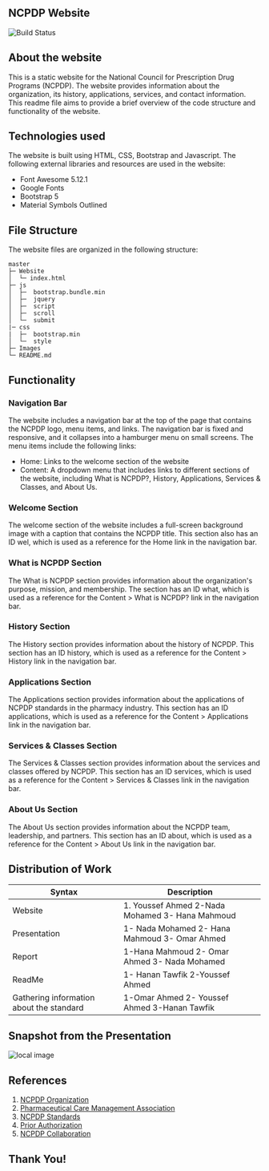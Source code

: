 ## NCPDP Website

![Build Status](https://agewellmedical.com/wp-content/uploads/doctor-writing-a-prescription.jpg)

## About the website
This is a static website for the National Council for Prescription Drug Programs (NCPDP). The website provides information about the organization, its history, applications, services, and contact information. This readme file aims to provide a brief overview of the code structure and functionality of the website.

## Technologies used
The website is built using HTML, CSS, Bootstrap and Javascript. The following external libraries and resources are used in the website:

- Font Awesome 5.12.1
- Google Fonts
- Bootstrap 5
- Material Symbols Outlined

## File Structure

The website files are organized in the following structure:

```
master
├─ Website
│  └─ index.html
├─ js
│  ├─  bootstrap.bundle.min
│  ├─  jquery
│  ├─  script
│  ├─  scroll  
│  └─  submit
|─ css
|  ├─  bootstrap.min
│  └─  style
├─ Images
└─ README.md
```

## Functionality
### Navigation Bar
The website includes a navigation bar at the top of the page that contains the NCPDP logo, menu items, and links. The navigation bar is fixed and responsive, and it collapses into a hamburger menu on small screens. The menu items include the following links:

- Home: Links to the welcome section of the website
- Content: A dropdown menu that includes links to different sections of the website, including What is NCPDP?, History, Applications, Services & Classes, and About Us.

### Welcome Section
The welcome section of the website includes a full-screen background image with a caption that contains the NCPDP title. This section also has an ID wel, which is used as a reference for the Home link in the navigation bar.

### What is NCPDP Section
The What is NCPDP section provides information about the organization's purpose, mission, and membership. The section has an ID what, which is used as a reference for the Content > What is NCPDP? link in the navigation bar.

### History Section
The History section provides information about the history of NCPDP. This section has an ID history, which is used as a reference for the Content > History link in the navigation bar.

### Applications Section
The Applications section provides information about the applications of NCPDP standards in the pharmacy industry. This section has an ID applications, which is used as a reference for the Content > Applications link in the navigation bar.

### Services & Classes Section
The Services & Classes section provides information about the services and classes offered by NCPDP. This section has an ID services, which is used as a reference for the Content > Services & Classes link in the navigation bar.

### About Us Section
The About Us section provides information about the NCPDP team, leadership, and partners. This section has an ID about, which is used as a reference for the Content > About Us link in the navigation bar.

##  Distribution of Work
| Syntax | Description |
| ----------- | ----------- |
| Website | 1. Youssef Ahmed  2-Nada Mohamed  3- Hana Mahmoud  |
| Presentation |1- Nada Mohamed 2- Hana Mahmoud 3- Omar Ahmed|
| Report |1-Hana Mahmoud  2- Omar Ahmed 3- Nada Mohamed|
| ReadMe |1- Hanan Tawfik 2-Youssef Ahmed|
| Gathering information about the standard |1-Omar Ahmed 2- Youssef Ahmed 3-Hanan Tawfik|


## Snapshot from the Presentation

![local image](./NCPDP%20Website/Images/snapshot.PNG)

## References

1. [NCPDP Organization](https://www.ncpdp.org/)
2. [Pharmaceutical Care Management Association](https://www.pcmanet.org/wp-content/uploads/2022/07/What-is-the-NCPDP-1.pdf)
3. [NCPDP Standards](https://standards.ncpdp.org/access-to-standards.aspx)
4. [Prior Authorization](https://www.healthit.gov/sites/default/files/facas/2019-03-20_Industry_Standards_Perspective_Medication_Workflow_%28NCPDP%20SCRIPT%29-_Margaret%20Weiker_508_0.pdf)
5. [NCPDP Collaboration](https://ncpdp.org/NCPDP/media/pdf/NCPDP_MemBro_SP_8.pdf)

## Thank You!
